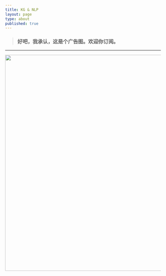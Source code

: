 ```yaml
---
title: KG & NLP
layout: page
type: about
published: true
---
```

> ### 好吧，我承认，这是个广告图。欢迎你订阅。
---

<div align="center"><img width="700" height="auto" src="https://www.bobinsun.cn/assets/images/QR-code.jpg"/></div>
<br>
